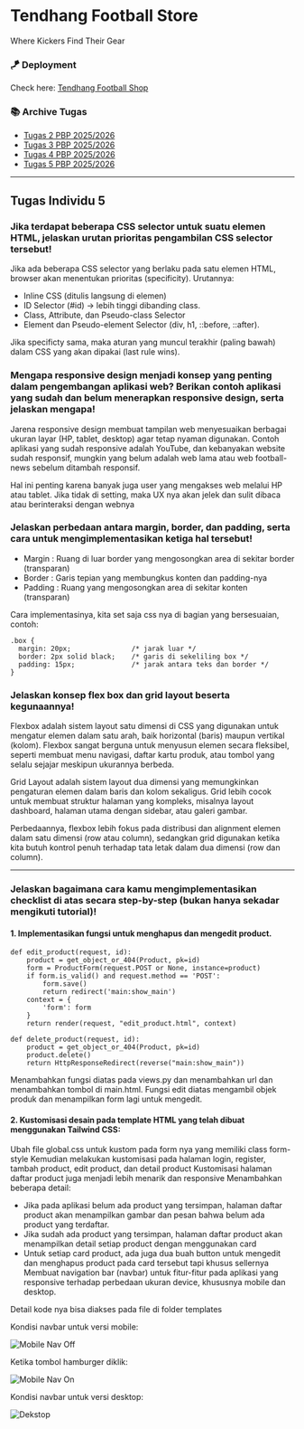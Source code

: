 # Tendhang Football Store
Where Kickers Find Their Gear

### 🪁 Deployment
Check here: [Tendhang Football Shop](https://raihan-maulana41-tendhang.pbp.cs.ui.ac.id/)

### 📚 Archive Tugas
   - [Tugas 2 PBP 2025/2026](https://github.com/raihanheriandry/tendhang/wiki/Tugas-2-PBP)
   - [Tugas 3 PBP 2025/2026](https://github.com/raihanheriandry/tendhang/wiki/Tugas-3-PBP)
   - [Tugas 4 PBP 2025/2026](https://github.com/raihanheriandry/tendhang/wiki/Tugas-4-PBP)
   - [Tugas 5 PBP 2025/2026](https://github.com/raihanheriandry/tendhang/wiki/Tugas-5-PBP)

---

## Tugas Individu 5

### Jika terdapat beberapa CSS selector untuk suatu elemen HTML, jelaskan urutan prioritas pengambilan CSS selector tersebut!
Jika ada beberapa CSS selector yang berlaku pada satu elemen HTML, browser akan menentukan prioritas (specificity). Urutannya:
   - Inline CSS (ditulis langsung di elemen)
   - ID Selector (#id) → lebih tinggi dibanding class.
   - Class, Attribute, dan Pseudo-class Selector
   - Element dan Pseudo-element Selector (div, h1, ::before, ::after).

Jika specificty sama, maka aturan yang muncul terakhir (paling bawah) dalam CSS yang akan dipakai (last rule wins).


### Mengapa responsive design menjadi konsep yang penting dalam pengembangan aplikasi web? Berikan contoh aplikasi yang sudah dan belum menerapkan responsive design, serta jelaskan mengapa!

Jarena responsive design membuat tampilan web menyesuaikan berbagai ukuran layar (HP, tablet, desktop) agar tetap nyaman digunakan. Contoh aplikasi yang sudah responsive adalah YouTube, dan kebanyakan website sudah responsif, mungkin yang belum adalah web lama atau web football-news sebelum ditambah responsif. 

Hal ini penting karena banyak juga user yang mengakses web melalui HP atau tablet. Jika tidak di setting, maka UX nya akan jelek dan sulit dibaca atau berinteraksi dengan webnya

### Jelaskan perbedaan antara margin, border, dan padding, serta cara untuk mengimplementasikan ketiga hal tersebut!

- Margin : Ruang di luar border yang mengosongkan area di sekitar border (transparan)
- Border : Garis tepian yang membungkus konten dan padding-nya
- Padding : Ruang yang mengosongkan area di sekitar konten (transparan)

Cara implementasinya, kita set saja css nya di bagian yang bersesuaian, contoh:
```
.box {
  margin: 20px;               /* jarak luar */
  border: 2px solid black;    /* garis di sekeliling box */
  padding: 15px;              /* jarak antara teks dan border */
}
```

### Jelaskan konsep flex box dan grid layout beserta kegunaannya!

Flexbox adalah sistem layout satu dimensi di CSS yang digunakan untuk mengatur elemen dalam satu arah, baik horizontal (baris) maupun vertikal (kolom). Flexbox sangat berguna untuk menyusun elemen secara fleksibel, seperti membuat menu navigasi, daftar kartu produk, atau tombol yang selalu sejajar meskipun ukurannya berbeda.

Grid Layout adalah sistem layout dua dimensi yang memungkinkan pengaturan elemen dalam baris dan kolom sekaligus. Grid lebih cocok untuk membuat struktur halaman yang kompleks, misalnya layout dashboard, halaman utama dengan sidebar, atau galeri gambar. 

Perbedaannya, flexbox lebih fokus pada distribusi dan alignment elemen dalam satu dimensi (row atau column), sedangkan grid digunakan ketika kita butuh kontrol penuh terhadap tata letak dalam dua dimensi (row dan column).

---

### Jelaskan bagaimana cara kamu mengimplementasikan checklist di atas secara step-by-step (bukan hanya sekadar mengikuti tutorial)!

#### 1. Implementasikan fungsi untuk menghapus dan mengedit product.
```
def edit_product(request, id):
    product = get_object_or_404(Product, pk=id)
    form = ProductForm(request.POST or None, instance=product)
    if form.is_valid() and request.method == 'POST':
        form.save()
        return redirect('main:show_main')
    context = {
        'form': form
    }
    return render(request, "edit_product.html", context)

def delete_product(request, id):
    product = get_object_or_404(Product, pk=id)
    product.delete()
    return HttpResponseRedirect(reverse("main:show_main"))
```
Menambahkan fungsi diatas pada views.py dan menambahkan url dan menambahkan tombol di main.html. Fungsi edit diatas mengambil objek produk dan menampilkan form lagi untuk mengedit.

#### 2. Kustomisasi desain pada template HTML yang telah dibuat menggunakan Tailwind CSS:

Ubah file global.css untuk kustom pada form nya yang memiliki class form-style
Kemudian melakukan kustomisasi pada halaman login, register, tambah product, edit product, dan detail product
Kustomisasi halaman daftar product juga menjadi lebih menarik dan responsive
Menambahkan beberapa detail:
- Jika pada aplikasi belum ada product yang tersimpan, halaman daftar product akan menampilkan gambar dan pesan bahwa belum ada product yang terdaftar.
- Jika sudah ada product yang tersimpan, halaman daftar product akan menampilkan detail setiap product dengan menggunakan card
- Untuk setiap card product, ada juga dua buah button untuk mengedit dan menghapus product pada card tersebut tapi khusus sellernya
Membuat navigation bar (navbar) untuk fitur-fitur pada aplikasi yang responsive terhadap perbedaan ukuran device, khususnya mobile dan desktop.

Detail kode nya bisa diakses pada file di folder templates

Kondisi navbar untuk versi mobile: 

![Mobile Nav Off](https://github.com/user-attachments/assets/ee1b45d9-3051-4454-8521-1e69fd9e4304)

Ketika tombol hamburger diklik: 

![Mobile Nav On](https://github.com/user-attachments/assets/0d8fddcc-2447-45d3-8bfa-aff4ce7472ae)

Kondisi navbar untuk versi desktop: 

![Dekstop](https://github.com/user-attachments/assets/c0ae3582-3ddc-42f6-a49e-cf6a96c66173)
